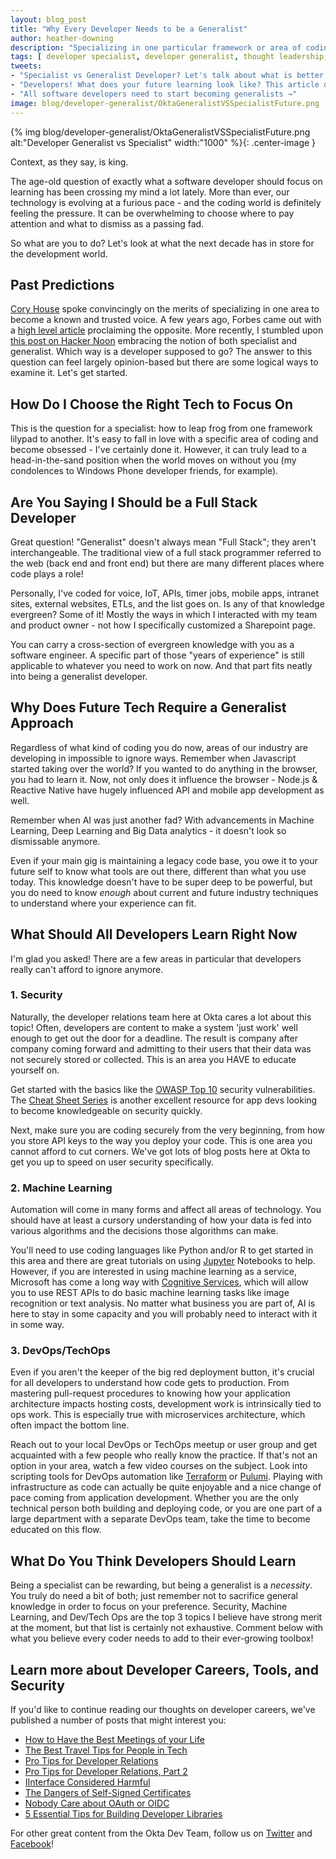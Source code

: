 ```yaml
---
layout: blog_post
title: "Why Every Developer Needs to be a Generalist"
author: heather-downing
description: "Specializing in one particular framework or area of coding may catapult you initially, but won't be sustainable in the long term. Learn why you should broaden your knowledge base in this article."
tags: [ developer specialist, developer generalist, thought leadership, future, developer architecture, machine learning, devops, security ]
tweets:
- "Specialist vs Generalist Developer? Let's talk about what is better! →"
- "Developers! What does your future learning look like? This article discusses →"
- "All software developers need to start becoming generalists →"
image: blog/developer-generalist/OktaGeneralistVSSpecialistFuture.png
---
```

{% img blog/developer-generalist/OktaGeneralistVSSpecialistFuture.png alt:"Developer Generalist vs Specialist" width:"1000" %}{: .center-image }

Context, as they say, is king.

The age-old question of exactly what a software developer should focus on learning has been crossing my mind a lot lately. More than ever, our technology is evolving at a furious pace - and the coding world is definitely feeling the pressure. It can be overwhelming to choose where to pay attention and what to dismiss as a passing fad.

So what are you to do? Let's look at what the next decade has in store for the development world.

## Past Predictions

[Cory House](https://twitter.com/housecor) spoke convincingly on the merits of specializing in one area to become a known and trusted voice. A few years ago, Forbes came out with a [high level article](https://www.forbes.com/sites/meghancasserly/2012/07/10/the-secret-power-of-the-generalist-and-how-theyll-rule-the-future) proclaiming the opposite. More recently, I stumbled upon [this post on Hacker Noon](https://hackernoon.com/should-i-be-a-specialist-or-generalist-both-f0dc6996345c) embracing the notion of both specialist and generalist. Which way is a developer supposed to go? The answer to this question can feel largely opinion-based but there are some logical ways to examine it. Let's get started.

## How Do I Choose the Right Tech to Focus On

This is the question for a specialist: how to leap frog from one framework lilypad to another. It's easy to fall in love with a specific area of coding and become obsessed - I've certainly done it. However, it can truly lead to a head-in-the-sand position when the world moves on without you (my condolences to Windows Phone developer friends, for example).

## Are You Saying I Should be a Full Stack Developer

Great question! "Generalist" doesn't always mean "Full Stack"; they aren't interchangeable. The traditional view of a full stack programmer referred to the web (back end and front end) but there are many different places where code plays a role!

Personally, I've coded for voice, IoT, APIs, timer jobs, mobile apps, intranet sites, external websites, ETLs, and the list goes on. Is any of that knowledge evergreen? Some of it! Mostly the ways in which I interacted with my team and product owner - not how I specifically customized a Sharepoint page.

You can carry a cross-section of evergreen knowledge with you as a software engineer. A specific part of those "years of experience" is still applicable to whatever you need to work on now. And that part fits neatly into being a generalist developer.

## Why Does Future Tech Require a Generalist Approach

Regardless of what kind of coding you do now, areas of our industry are developing in impossible to ignore ways. Remember when Javascript started taking over the world? If you wanted to do anything in the browser, you had to learn it. Now, not only does it influence the browser - Node.js & Reactive Native have hugely influenced API and mobile app development as well.

Remember when AI was just another fad? With advancements in Machine Learning, Deep Learning and Big Data analytics - it doesn't look so dismissable anymore.

Even if your main gig is maintaining a legacy code base, you owe it to your future self to know what tools are out there, different than what you use today. This knowledge doesn't have to be super deep to be powerful, but you do need to know _enough_ about current and future industry techniques to understand where your experience can fit.

## What Should All Developers Learn Right Now

I'm glad you asked! There are a few areas in particular that developers really can't afford to ignore anymore.

### 1. Security

Naturally, the developer relations team here at Okta cares a lot about this topic! Often, developers are content to make a system 'just work' well enough to get out the door for a deadline. The result is company after company coming forward and admitting to their users that their data was not securely stored or collected. This is an area you HAVE to educate yourself on.

Get started with the basics like the [OWASP Top 10](https://www.owasp.org/index.php/Category:OWASP_Top_Ten_Project) security vulnerabilities. The [Cheat Sheet Series](https://cheatsheetseries.owasp.org) is another excellent resource for app devs looking to become knowledgeable on security quickly.

Next, make sure you are coding securely from the very beginning, from how you store API keys to the way you deploy your code. This is one area you cannot afford to cut corners. We've got lots of blog posts here at Okta to get you up to speed on user security specifically.

### 2. Machine Learning

Automation will come in many forms and affect all areas of technology. You should have at least a cursory understanding of how your data is fed into various algorithms and the decisions those algorithms can make.

You'll need to use coding languages like Python and/or R to get started in this area and there are great tutorials on using [Jupyter](https://jupyter.org/) Notebooks to help. However, if you are interested in using machine learning as a service, Microsoft has come a long way with [Cognitive Services](https://azure.microsoft.com/en-us/services/cognitive-services/), which will allow you to use REST APIs to do basic machine learning tasks like image recognition or text analysis. No matter what business you are part of, AI is here to stay in some capacity and you will probably need to interact with it in some way.

### 3. DevOps/TechOps

Even if you aren't the keeper of the big red deployment button, it's crucial for all developers to understand how code gets to production. From mastering pull-request procedures to knowing how your application architecture impacts hosting costs, development work is intrinsically tied to ops work. This is especially true with microservices architecture, which often impact the bottom line.

Reach out to your local DevOps or TechOps meetup or user group and get acquainted with a few people who really know the practice. If that's not an option in your area, watch a few video courses on the subject. Look into scripting tools  for DevOps automation like [Terraform](https://www.terraform.io/) or [Pulumi](https://www.pulumi.com/). Playing with infrastructure as code can actually be quite enjoyable and a nice change of pace coming from application development. Whether you are the only technical person both building and deploying code, or you are one part of a large department with a separate DevOps team, take the time to become educated on this flow.

## What Do You Think Developers Should Learn

Being a specialist can be rewarding, but being a generalist is a *necessity*. You truly do need a bit of both; just remember not to sacrifice general knowledge in order to focus on your preference. Security, Machine Learning, and Dev/Tech Ops are the top 3 topics I believe have strong merit at the moment, but that list is certainly not exhaustive. Comment below with what you believe every coder needs to add to their ever-growing toolbox!

## Learn more about Developer Careers, Tools, and Security

If you'd like to continue reading our thoughts on developer careers, we've published a number of posts that might interest you:

* [How to Have the Best Meetings of your Life](/blog/2019/07/24/how-to-have-the-best-meetings)
* [The Best Travel Tips for People in Tech](/blog/2019/08/29/the-best-travel-tips-for-people-in-tech)
* [Pro Tips for Developer Relations](/blog/2019/01/28/developer-relations-pro-tips)
* [Pro Tips for Developer Relations, Part 2](/blog/2019/04/30/developer-relations-pro-tips-2)
* [IInterface Considered Harmful](/blog/2019/06/25/iinterface-considered-harmful)
* [The Dangers of Self-Signed Certificates](/blog/2019/10/23/dangers-of-self-signed-certs)
* [Nobody Care about OAuth or OIDC](/blog/2019/01/23/nobody-cares-about-oauth-or-openid-connect)
* [5 Essential Tips for Building Developer Libraries](/blog/2019/06/10/five-essential-tips-for-building-developer-libraries)

For other great content from the Okta Dev Team, follow us on [Twitter](https://twitter.com/oktadev) and [Facebook](https://www.facebook.com/oktadevelopers)!
